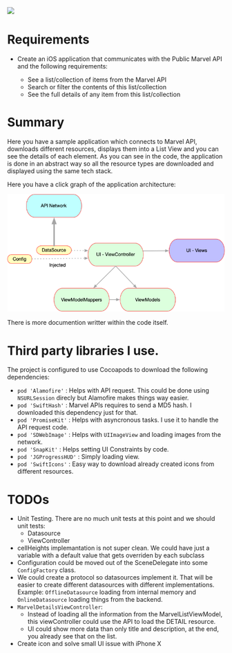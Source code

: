 

<html>
<img src="https://pulpfictioncine.com/download/multimedia.normal.a419730bf6237576.4d617276656c2d6c6f676f5f6e6f726d616c2e6a7067.jpg">
<html>

# Requirements
- ​Create an iOS application that communicates with the Public Marvel API and the following requirements:

    - See a list/collection of items from the Marvel API
    - Search or filter the contents of this list/collection
    - See the full details of any item from this list/collection


# Summary

Here you have a sample application which connects to Marvel API, downloads different resources, displays them into a List View and you can see the details of each element. As you can see in the code, the application is done in an abstract way so all the resource types are downloaded and displayed using the same tech stack.

Here you have a click graph of the application architecture:
<html>
<img src="https://github.com/nicoyuste/MarvelNavigation/raw/master/design_view.png">
<html>

There is more documention writter within the code itself.

# Third party libraries I use.

The project is configured to use Cocoapods to download the following dependencies:

- `pod 'Alamofire'` : Helps with API request. This could be done using `NSURLSession` direcly but Alamofire makes things way easier.
- `pod 'SwiftHash'` : Marvel APIs requires to send a MD5 hash. I downloaded this dependency just for that.
- `pod 'PromiseKit'` : Helps with asyncronous tasks. I use it to handle the API request code. 
- `pod 'SDWebImage'` : Helps with `UIImageView` and loading images from the network.
- `pod 'SnapKit'` : Helps setting UI Constraints by code.
- `pod 'JGProgressHUD'` : Simply loading view.
- `pod 'SwiftIcons'` : Easy way to download already created icons from different resources. 

# TODOs

- Unit Testing. There are no much unit tests at this point and we should unit tests:
   - Datasource
   - ViewController
- cellHeights implemantation is not super clean. We could have just a variable with a default value that gets overriden by each subclass
- Configuration could be moved out of the SceneDelegate into some `ConfigFactory` class.
- We could create a protocol so datasources implement it. That will be easier to create different datasources with different implementations. Example: `OfflineDatasource` loading from internal memory and `OnlineDatasource` loading things from the backend.
- `MarvelDetailsViewController`:
   - Instead of loading all the information from the MarvelListViewModel, this viewController could use the API to load the DETAIL resource.
   - UI could show more data than only title and description, at the end, you already see that on the list.
- Create icon and solve small UI issue with iPhone X